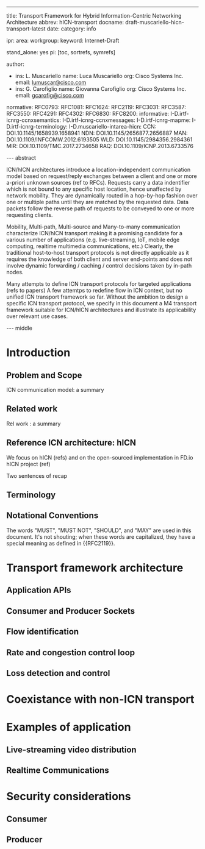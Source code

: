 ---
title: Transport Framework for Hybrid Information-Centric Networking Architecture
abbrev: hICN-transport
docname: draft-muscariello-hicn-transport-latest
date:
category: info

ipr:
area:
workgroup:
keyword: Internet-Draft

stand_alone: yes
pi: [toc, sortrefs, symrefs]

author:

-
    ins: L. Muscariello
    name: Luca Muscariello
    org: Cisco Systems Inc.
    email: lumuscar@cisco.com
-
    ins: G. Carofiglio
    name: Giovanna Carofiglio
    org: Cisco Systems Inc.
    email: gcarofig@cisco.com

normative: 
    RFC0793:
    RFC1081:
    RFC1624:
    RFC2119:
    RFC3031:
    RFC3587:
    RFC3550:
    RFC4291:
    RFC4302:
    RFC6830:
    RFC8200:
informative:
    I-D.irtf-icnrg-ccnxsemantics:
    I-D.irtf-icnrg-ccnxmessages:
    I-D.irtf-icnrg-mapme:
    I-D.irtf-icnrg-terminology:
    I-D.muscariello-intarea-hicn:
    CCN: DOI.10.1145/1658939.1658941
    NDN: DOI.10.1145/2656877.2656887
    MAN: DOI.10.1109/INFCOMW.2012.6193505
    WLD: DOI.10.1145/2984356.2984361
    MIR: DOI.10.1109/TMC.2017.2734658
    RAQ: DOI.10.1109/ICNP.2013.6733576

--- abstract

ICN/hICN architectures introduce a location-independent communication model based on request/reply exchanges between a client and one or more a-priori unknown sources (ref to RFCs). Requests carry a data indentifier which is not bound to any specific
host location, hence unaffected by network mobility. They are dynamically routed in a hop-by-hop fashion over one or multiple paths until they are matched by the requested data. Data packets follow the reverse path of requests to be conveyed to one or more requesting clients. 

Mobility, Multi-path, Multi-source and Many-to-many communication characterize ICN/hICN transport making it a promising candidate for a various number of applications (e.g. live-streaming, IoT, mobile edge computing, realtime multimedia communications, etc.)
Clearly, the traditional host-to-host transport protocols is not directly applicable as it requires the knowledge of both client and server end-points and does not involve dynamic forwarding / caching / control decisions taken by in-path nodes.

Many attempts to define ICN transport protocols for targeted applications (refs to papers)
A few attemtps to redefine flow in ICN context, but no unified ICN transport framework so far.
Without the ambition to design a specific ICN transport protocol, we specify in this document a M4 transport framework suitable for ICN/hICN architectures and illustrate its applicability over relevant use cases.

--- middle

# Introduction

## Problem and Scope
ICN communication model: a summary





## Related work
Rel work : a summary

## Reference ICN architecture: hICN

We focus on hICN (refs) and on the open-sourced implementation in FD.io hICN project (ref)

Two sentences of recap

## Terminology

## Notational Conventions

The words "MUST", "MUST NOT", "SHOULD", and "MAY" are used in this document.
It's not shouting; when these words are capitalized, they have a special
meaning as defined in {{RFC2119}}.


# Transport framework architecture

## Application APIs
## Consumer and Producer Sockets
## Flow identification
## Rate and congestion control loop
## Loss detection and control 

# Coexistance with non-ICN transport

# Examples of application
## Live-streaming video distribution
## Realtime Communications

# Security considerations
## Consumer
## Producer





